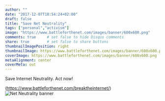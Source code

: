 ```yaml
---
author: ""
date: "2017-12-07T18:54:24+02:00"
draft: false
title: "Save Net Neutrality"
tags: ["personal","activism"]
image: "https://www.battleforthenet.com/images/banner/600x600.png"
comments: true     # set false to hide Disqus comments
share: true        # set false to share buttons
thumbnailImagePosition: right
thumbnailImage: https://www.battleforthenet.com/images/banner/600x600.png
coverImage: https://www.battleforthenet.com/images/banner/600x600.png
metaAlignment: center
coverMeta: out
---
```

Save Internet Neutrality. Act now!

<!--more-->

<script src="https://widget.battleforthenet.com/widget.js" async></script>

(https://www.battleforthenet.com/breaktheinternet/) ![Net Neutrality banner](https://www.battleforthenet.com/images/banner/600x600.png)
